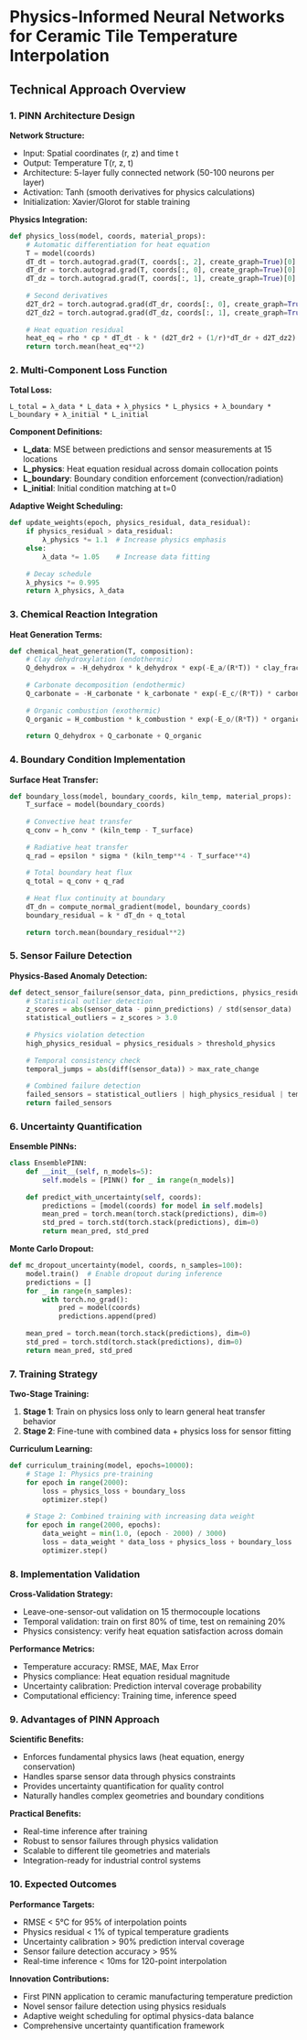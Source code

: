 
# Physics-Informed Neural Networks for Ceramic Tile Temperature Interpolation

## Technical Approach Overview

### 1. PINN Architecture Design

**Network Structure:**
- Input: Spatial coordinates (r, z) and time t
- Output: Temperature T(r, z, t)
- Architecture: 5-layer fully connected network (50-100 neurons per layer)
- Activation: Tanh (smooth derivatives for physics calculations)
- Initialization: Xavier/Glorot for stable training

**Physics Integration:**
```python
def physics_loss(model, coords, material_props):
    # Automatic differentiation for heat equation
    T = model(coords)
    dT_dt = torch.autograd.grad(T, coords[:, 2], create_graph=True)[0]
    dT_dr = torch.autograd.grad(T, coords[:, 0], create_graph=True)[0]
    dT_dz = torch.autograd.grad(T, coords[:, 1], create_graph=True)[0]
    
    # Second derivatives
    d2T_dr2 = torch.autograd.grad(dT_dr, coords[:, 0], create_graph=True)[0]
    d2T_dz2 = torch.autograd.grad(dT_dz, coords[:, 1], create_graph=True)[0]
    
    # Heat equation residual
    heat_eq = rho * cp * dT_dt - k * (d2T_dr2 + (1/r)*dT_dr + d2T_dz2) - heat_generation
    return torch.mean(heat_eq**2)
```

### 2. Multi-Component Loss Function

**Total Loss:**
```
L_total = λ_data * L_data + λ_physics * L_physics + λ_boundary * L_boundary + λ_initial * L_initial
```

**Component Definitions:**
- **L_data**: MSE between predictions and sensor measurements at 15 locations
- **L_physics**: Heat equation residual across domain collocation points
- **L_boundary**: Boundary condition enforcement (convection/radiation)
- **L_initial**: Initial condition matching at t=0

**Adaptive Weight Scheduling:**
```python
def update_weights(epoch, physics_residual, data_residual):
    if physics_residual > data_residual:
        λ_physics *= 1.1  # Increase physics emphasis
    else:
        λ_data *= 1.05    # Increase data fitting
    
    # Decay schedule
    λ_physics *= 0.995
    return λ_physics, λ_data
```

### 3. Chemical Reaction Integration

**Heat Generation Terms:**
```python
def chemical_heat_generation(T, composition):
    # Clay dehydroxylation (endothermic)
    Q_dehydrox = -H_dehydrox * k_dehydrox * exp(-E_a/(R*T)) * clay_fraction
    
    # Carbonate decomposition (endothermic) 
    Q_carbonate = -H_carbonate * k_carbonate * exp(-E_c/(R*T)) * carbonate_fraction
    
    # Organic combustion (exothermic)
    Q_organic = H_combustion * k_combustion * exp(-E_o/(R*T)) * organic_fraction
    
    return Q_dehydrox + Q_carbonate + Q_organic
```

### 4. Boundary Condition Implementation

**Surface Heat Transfer:**
```python
def boundary_loss(model, boundary_coords, kiln_temp, material_props):
    T_surface = model(boundary_coords)
    
    # Convective heat transfer
    q_conv = h_conv * (kiln_temp - T_surface)
    
    # Radiative heat transfer
    q_rad = epsilon * sigma * (kiln_temp**4 - T_surface**4)
    
    # Total boundary heat flux
    q_total = q_conv + q_rad
    
    # Heat flux continuity at boundary
    dT_dn = compute_normal_gradient(model, boundary_coords)
    boundary_residual = k * dT_dn + q_total
    
    return torch.mean(boundary_residual**2)
```

### 5. Sensor Failure Detection

**Physics-Based Anomaly Detection:**
```python
def detect_sensor_failure(sensor_data, pinn_predictions, physics_residuals):
    # Statistical outlier detection
    z_scores = abs(sensor_data - pinn_predictions) / std(sensor_data)
    statistical_outliers = z_scores > 3.0
    
    # Physics violation detection
    high_physics_residual = physics_residuals > threshold_physics
    
    # Temporal consistency check
    temporal_jumps = abs(diff(sensor_data)) > max_rate_change
    
    # Combined failure detection
    failed_sensors = statistical_outliers | high_physics_residual | temporal_jumps
    return failed_sensors
```

### 6. Uncertainty Quantification

**Ensemble PINNs:**
```python
class EnsemblePINN:
    def __init__(self, n_models=5):
        self.models = [PINN() for _ in range(n_models)]
    
    def predict_with_uncertainty(self, coords):
        predictions = [model(coords) for model in self.models]
        mean_pred = torch.mean(torch.stack(predictions), dim=0)
        std_pred = torch.std(torch.stack(predictions), dim=0)
        return mean_pred, std_pred
```

**Monte Carlo Dropout:**
```python
def mc_dropout_uncertainty(model, coords, n_samples=100):
    model.train()  # Enable dropout during inference
    predictions = []
    for _ in range(n_samples):
        with torch.no_grad():
            pred = model(coords)
            predictions.append(pred)
    
    mean_pred = torch.mean(torch.stack(predictions), dim=0)
    std_pred = torch.std(torch.stack(predictions), dim=0)
    return mean_pred, std_pred
```

### 7. Training Strategy

**Two-Stage Training:**
1. **Stage 1**: Train on physics loss only to learn general heat transfer behavior
2. **Stage 2**: Fine-tune with combined data + physics loss for sensor fitting

**Curriculum Learning:**
```python
def curriculum_training(model, epochs=10000):
    # Stage 1: Physics pre-training
    for epoch in range(2000):
        loss = physics_loss + boundary_loss
        optimizer.step()
    
    # Stage 2: Combined training with increasing data weight
    for epoch in range(2000, epochs):
        data_weight = min(1.0, (epoch - 2000) / 3000)
        loss = data_weight * data_loss + physics_loss + boundary_loss
        optimizer.step()
```

### 8. Implementation Validation

**Cross-Validation Strategy:**
- Leave-one-sensor-out validation on 15 thermocouple locations
- Temporal validation: train on first 80% of time, test on remaining 20%
- Physics consistency: verify heat equation satisfaction across domain

**Performance Metrics:**
- Temperature accuracy: RMSE, MAE, Max Error
- Physics compliance: Heat equation residual magnitude
- Uncertainty calibration: Prediction interval coverage probability
- Computational efficiency: Training time, inference speed

### 9. Advantages of PINN Approach

**Scientific Benefits:**
- Enforces fundamental physics laws (heat equation, energy conservation)
- Handles sparse sensor data through physics constraints
- Provides uncertainty quantification for quality control
- Naturally handles complex geometries and boundary conditions

**Practical Benefits:**
- Real-time inference after training
- Robust to sensor failures through physics validation
- Scalable to different tile geometries and materials
- Integration-ready for industrial control systems

### 10. Expected Outcomes

**Performance Targets:**
- RMSE < 5°C for 95% of interpolation points
- Physics residual < 1% of typical temperature gradients
- Uncertainty calibration > 90% prediction interval coverage
- Sensor failure detection accuracy > 95%
- Real-time inference < 10ms for 120-point interpolation

**Innovation Contributions:**
- First PINN application to ceramic manufacturing temperature prediction
- Novel sensor failure detection using physics residuals
- Adaptive weight scheduling for optimal physics-data balance
- Comprehensive uncertainty quantification framework
